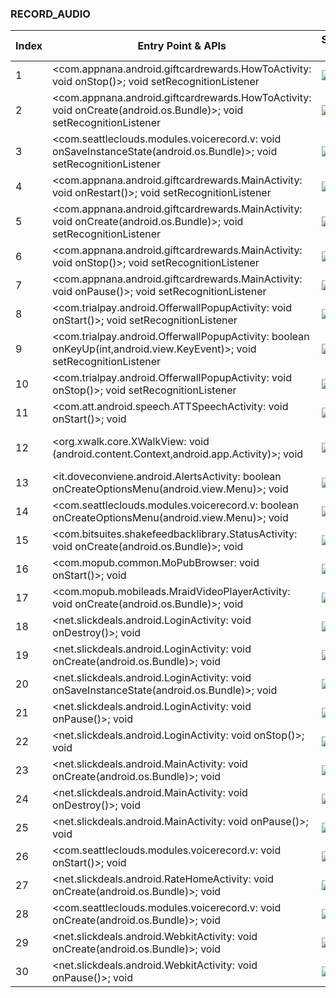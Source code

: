 ### RECORD_AUDIO
| Index | Entry Point & APIs | Screen shot | Resource id | Label |
| ------------- | ------------- | ------------- |-------------|-------------|
| 1 | <com.appnana.android.giftcardrewards.HowToActivity: void onStop()>; void setRecognitionListener | ![](F:\COSMOS\output\py\Play_win8\Shopping\com.appnana.android.giftcardrewards\com.appnana.android.giftcardrewards.HowToActivity.png) |  | F |
| 2 | <com.appnana.android.giftcardrewards.HowToActivity: void onCreate(android.os.Bundle)>; void setRecognitionListener | ![](F:\COSMOS\output\py\Play_win8\Shopping\com.appnana.android.giftcardrewards\com.appnana.android.giftcardrewards.HowToActivity.png) |  |  |
| 3 | <com.seattleclouds.modules.voicerecord.v: void onSaveInstanceState(android.os.Bundle)>; void setRecognitionListener | ![](F:\COSMOS\output\py\Play_win8\Shopping\com.seattleclouds.modules.voicerecord.t\com.appnana.android.giftcardrewards.MainActivity.png) |  | F |
| 4 | <com.appnana.android.giftcardrewards.MainActivity: void onRestart()>; void setRecognitionListener | ![](F:\COSMOS\output\py\Play_win8\Shopping\com.appnana.android.giftcardrewards\com.appnana.android.giftcardrewards.MainActivity.png) |  |  |
| 5 | <com.appnana.android.giftcardrewards.MainActivity: void onCreate(android.os.Bundle)>; void setRecognitionListener | ![](F:\COSMOS\output\py\Play_win8\Shopping\com.appnana.android.giftcardrewards\com.appnana.android.giftcardrewards.MainActivity.png) |  |   |
| 6 | <com.appnana.android.giftcardrewards.MainActivity: void onStop()>; void setRecognitionListener | ![](F:\COSMOS\output\py\Play_win8\Shopping\com.appnana.android.giftcardrewards\com.appnana.android.giftcardrewards.MainActivity.png) |  |  |
| 7 | <com.appnana.android.giftcardrewards.MainActivity: void onPause()>; void setRecognitionListener | ![](F:\COSMOS\output\py\Play_win8\Shopping\com.appnana.android.giftcardrewards\com.appnana.android.giftcardrewards.MainActivity.png) |  |  |
| 8 | <com.trialpay.android.OfferwallPopupActivity: void onStart()>; void setRecognitionListener | ![](F:\COSMOS\output\py\Play_win8\Shopping\com.appnana.android.giftcardrewards\com.trialpay.android.OfferwallPopupActivity.png) |  |  |
| 9 | <com.trialpay.android.OfferwallPopupActivity: boolean onKeyUp(int,android.view.KeyEvent)>; void setRecognitionListener | ![](F:\COSMOS\output\py\Play_win8\Shopping\com.appnana.android.giftcardrewards\com.trialpay.android.OfferwallPopupActivity.png) |  |  |
| 10 | <com.trialpay.android.OfferwallPopupActivity: void onStop()>; void setRecognitionListener | ![](F:\COSMOS\output\py\Play_win8\Shopping\com.appnana.android.giftcardrewards\com.trialpay.android.OfferwallPopupActivity.png) |  |  |
| 11 | <com.att.android.speech.ATTSpeechActivity: void onStart()>; void <init> | ![](F:\COSMOS\output\py\Play_win8\Shopping\com.iherb\com.att.android.speech.ATTSpeechActivity.png) |  | F |
| 12 | <org.xwalk.core.XWalkView: void <init>(android.content.Context,android.app.Activity)>; void <init> | ![](F:\COSMOS\output\py\Play_win8\Shopping\com.peapod.app.mobile.droid\com.peapod.app.mobile.droid.PeapodDroidApp.png) | {'2131427374': <sensitive_component.SensitiveComponent.SensitiveView object at 0x000001AB4A0219B0>} | |
| 13 | <it.doveconviene.android.AlertsActivity: boolean onCreateOptionsMenu(android.view.Menu)>; void <init> | ![](F:\COSMOS\output\py\Play_win8\Shopping\it.doveconviene.android\it.doveconviene.android.AlertsActivity.png) |  | F |
| 14 | <com.seattleclouds.modules.voicerecord.v: boolean onCreateOptionsMenu(android.view.Menu)>; void <init> | ![](F:\COSMOS\output\py\Play_win8\Shopping\it.doveconviene.android\it.doveconviene.android.SettingsLocationActivity.png) |  | F |
| 15 | <com.bitsuites.shakefeedbacklibrary.StatusActivity: void onCreate(android.os.Bundle)>; void <init> | ![](F:\COSMOS\output\py\Play_win8\Shopping\net.slickdeals.android\com.bitsuites.shakefeedbacklibrary.StatusActivity.png) |  | F |
| 16 | <com.mopub.common.MoPubBrowser: void onStart()>; void <init> | ![](F:\COSMOS\output\py\Play_win8\Shopping\net.slickdeals.android\com.mopub.common.MoPubBrowser.png) |  | F |
| 17 | <com.mopub.mobileads.MraidVideoPlayerActivity: void onCreate(android.os.Bundle)>; void <init> | ![](F:\COSMOS\output\py\Play_win8\Shopping\net.slickdeals.android\com.mopub.mobileads.MraidVideoPlayerActivity.png) |  |  |
| 18 | <net.slickdeals.android.LoginActivity: void onDestroy()>; void <init> | ![](F:\COSMOS\output\py\Play_win8\Shopping\net.slickdeals.android\net.slickdeals.android.LoginActivity.png) |  | F |
| 19 | <net.slickdeals.android.LoginActivity: void onCreate(android.os.Bundle)>; void <init> | ![](F:\COSMOS\output\py\Play_win8\Shopping\net.slickdeals.android\net.slickdeals.android.LoginActivity.png) |  |  |
| 20 | <net.slickdeals.android.LoginActivity: void onSaveInstanceState(android.os.Bundle)>; void <init> | ![](F:\COSMOS\output\py\Play_win8\Shopping\net.slickdeals.android\net.slickdeals.android.LoginActivity.png) |  |  |
| 21 | <net.slickdeals.android.LoginActivity: void onPause()>; void <init> | ![](F:\COSMOS\output\py\Play_win8\Shopping\net.slickdeals.android\net.slickdeals.android.LoginActivity.png) |  |  |
| 22 | <net.slickdeals.android.LoginActivity: void onStop()>; void <init> | ![](F:\COSMOS\output\py\Play_win8\Shopping\net.slickdeals.android\net.slickdeals.android.LoginActivity.png) |  |  |
| 23 | <net.slickdeals.android.MainActivity: void onCreate(android.os.Bundle)>; void <init> | ![](F:\COSMOS\output\py\Play_win8\Shopping\net.slickdeals.android\net.slickdeals.android.MainActivity.png) |  |  |
| 24 | <net.slickdeals.android.MainActivity: void onDestroy()>; void <init> | ![](F:\COSMOS\output\py\Play_win8\Shopping\net.slickdeals.android\net.slickdeals.android.MainActivity.png) |  |  |
| 25 | <net.slickdeals.android.MainActivity: void onPause()>; void <init> | ![](F:\COSMOS\output\py\Play_win8\Shopping\net.slickdeals.android\net.slickdeals.android.MainActivity.png) |  |  |
| 26 | <com.seattleclouds.modules.voicerecord.v: void onStart()>; void <init> | ![](F:\COSMOS\output\py\Play_win8\Shopping\net.slickdeals.android\net.slickdeals.android.RateHomeActivity.png) |  | F |
| 27 | <net.slickdeals.android.RateHomeActivity: void onCreate(android.os.Bundle)>; void <init> | ![](F:\COSMOS\output\py\Play_win8\Shopping\net.slickdeals.android\net.slickdeals.android.RateHomeActivity.png) |  |  |
| 28 | <com.seattleclouds.modules.voicerecord.v: void onCreate(android.os.Bundle)>; void <init> | ![](F:\COSMOS\output\py\Play_win8\Shopping\net.slickdeals.android\net.slickdeals.android.RateMainActivity.png) |  | F |
| 29 | <net.slickdeals.android.WebkitActivity: void onCreate(android.os.Bundle)>; void <init> | ![](F:\COSMOS\output\py\Play_win8\Shopping\net.slickdeals.android\net.slickdeals.android.WebkitActivity.png) |  |  |
| 30 | <net.slickdeals.android.WebkitActivity: void onPause()>; void <init> | ![](F:\COSMOS\output\py\Play_win8\Shopping\net.slickdeals.android\net.slickdeals.android.WebkitActivity.png) |  |  |
